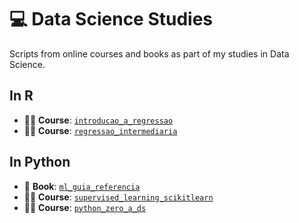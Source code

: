 # :computer: Data Science Studies


Scripts from online courses and books as part of my studies in Data Science.

## In R
- 👩‍💻 **Course**: [`introducao_a_regressao`](https://github.com/edneide/data_science_studies/tree/main/introducao_a_regressao)
- 👩‍💻 **Course**: [`regressao_intermediaria`](https://github.com/edneide/data_science_studies/tree/main/regressao_intermediaria)

## In Python
- 📘 **Book**: [`ml_guia_referencia`](https://github.com/edneide/data_science_studies/tree/main/ml_guia_referencia)
- 👩‍💻 **Course**: [`supervised_learning_scikitlearn`](https://github.com/edneide/data_science_studies/tree/main/supervised_learning_scikitlearn)
- 👩‍💻 **Course**: [`python_zero_a_ds`](https://github.com/edneide/data_science_studies/tree/main/python_zero_ao_ds)


